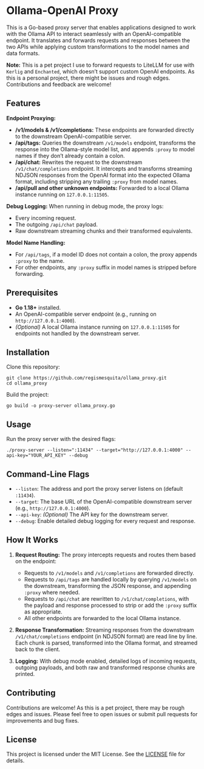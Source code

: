 # Ollama-OpenAI Proxy

This is a Go-based proxy server that enables applications designed to work with the Ollama API to interact seamlessly with an OpenAI-compatible endpoint. It translates and forwards requests and responses between the two APIs while applying custom transformations to the model names and data formats.

**Note:** This is a pet project I use to forward requests to LiteLLM for use with `Kerlig` and `Enchanted`, which doesn’t support custom OpenAI endpoints. As this is a personal project, there might be issues and rough edges. Contributions and feedback are welcome!

## Features

**Endpoint Proxying:**
- **/v1/models & /v1/completions:** These endpoints are forwarded directly to the downstream OpenAI-compatible server.
- **/api/tags:** Queries the downstream `/v1/models` endpoint, transforms the response into the Ollama-style model list, and appends `:proxy` to model names if they don’t already contain a colon.
- **/api/chat:** Rewrites the request to the downstream `/v1/chat/completions` endpoint. It intercepts and transforms streaming NDJSON responses from the OpenAI format into the expected Ollama format, including stripping any trailing `:proxy` from model names.
- **/api/pull and other unknown endpoints:** Forwarded to a local Ollama instance running on `127.0.0.1:11505`.

**Debug Logging:**
When running in debug mode, the proxy logs:
- Every incoming request.
- The outgoing `/api/chat` payload.
- Raw downstream streaming chunks and their transformed equivalents.

**Model Name Handling:**
- For `/api/tags`, if a model ID does not contain a colon, the proxy appends `:proxy` to the name.
- For other endpoints, any `:proxy` suffix in model names is stripped before forwarding.

## Prerequisites

- **Go 1.18+** installed.
- An OpenAI-compatible server endpoint (e.g., running on `http://127.0.0.1:4000`).
- *(Optional)* A local Ollama instance running on `127.0.0.1:11505` for endpoints not handled by the downstream server.

## Installation

Clone this repository:

```
git clone https://github.com/regismesquita/ollama_proxy.git
cd ollama_proxy
```

Build the project:

```
go build -o proxy-server ollama_proxy.go
```

## Usage

Run the proxy server with the desired flags:

```
./proxy-server --listen=":11434" --target="http://127.0.0.1:4000" --api-key="YOUR_API_KEY" --debug
```

## Command-Line Flags

- `--listen`: The address and port the proxy server listens on (default `:11434`).
- `--target`: The base URL of the OpenAI-compatible downstream server (e.g., `http://127.0.0.1:4000`).
- `--api-key`: *(Optional)* The API key for the downstream server.
- `--debug`: Enable detailed debug logging for every request and response.

## How It Works

1. **Request Routing:**
   The proxy intercepts requests and routes them based on the endpoint:
   - Requests to `/v1/models` and `/v1/completions` are forwarded directly.
   - Requests to `/api/tags` are handled locally by querying `/v1/models` on the downstream, transforming the JSON response, and appending `:proxy` where needed.
   - Requests to `/api/chat` are rewritten to `/v1/chat/completions`, with the payload and response processed to strip or add the `:proxy` suffix as appropriate.
   - All other endpoints are forwarded to the local Ollama instance.

2. **Response Transformation:**
   Streaming responses from the downstream `/v1/chat/completions` endpoint (in NDJSON format) are read line by line. Each chunk is parsed, transformed into the Ollama format, and streamed back to the client.

3. **Logging:**
   With debug mode enabled, detailed logs of incoming requests, outgoing payloads, and both raw and transformed response chunks are printed.

## Contributing

Contributions are welcome! As this is a pet project, there may be rough edges and issues. Please feel free to open issues or submit pull requests for improvements and bug fixes.

## License

This project is licensed under the MIT License. See the [LICENSE](LICENSE) file for details.
